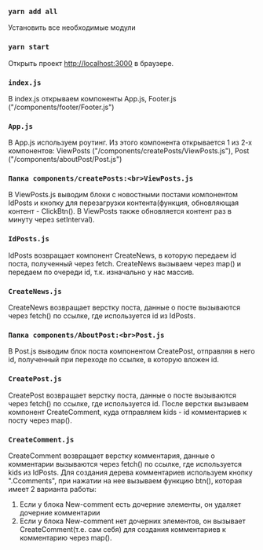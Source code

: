 ### `yarn add all`

Установить все необходимые модули

### `yarn start`

Открыть проект [http://localhost:3000](http://localhost:3000) в браузере.

### `index.js`

В index.js открываем компоненты App.js, Footer.js ("/components/footer/Footer.js")

### `App.js`

В App.js используем роутинг. Из этого компонента открывается 1 из 2-х компонентов: ViewPosts ("/components/createPosts/ViewPosts.js"), Post ("/components/aboutPost/Post.js")


### `Папка components/createPosts:<br>ViewPosts.js`

В ViewPosts.js выводим блоки с новостными постами компонентом IdPosts и кнопку для перезагрузки контента(функция, обновляющая контент - ClickBtn(). В ViewPosts также обновляется контент раз в минуту через setInterval). 

### `IdPosts.js`

IdPosts возвращает компонент CreateNews, в которую передаем id поста, полученный через fetch. CreateNews вызываем через map() и передаем по очереди id, т.к. изначально у нас массив.

### `CreateNews.js`

CreateNews возвращает верстку поста, данные о посте вызываются через fetch() по ссылке, где используется id из IdPosts. 

### `Папка components/AboutPost:<br>Post.js`

В Post.js выводим блок поста компонентом CreatePost, отправляя в него id, полученный при переходе по ссылке, в которую вложен id. 

### `CreatePost.js`

CreatePost возвращает верстку поста, данные о посте вызываются через fetch() по ссылке, где используется id. После верстки вызываем компонент CreateComment, куда отправляем kids - id комментариев к посту через map().

### `CreateComment.js`

CreateComment возвращает верстку комментария, данные о комментарии вызываются через fetch() по ссылке, где используется kids из IdPosts. Для создания дерева комментариев используем кнопку ".Ccomments", при нажатии на нее вызываем функцию btn(), которая имеет 2 варианта работы: 
1) Если у блока New-comment есть дочерние элементы, он удаляет дочерние комментарии
2) Если у блока New-comment нет дочерних элементов, он вызывает CreateComment(т.е. сам себя) для создания комментариев к комментарию через map().